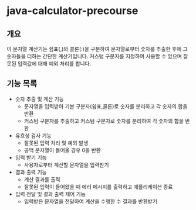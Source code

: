 # java-calculator-precourse

## 개요

이 문자열 계산기는 쉼표(,)와 콜론(:)을 구분하여 문자열로부터 숫자를 추출한 후에 그 숫자들을 더하는 간단한 계산기입니다.
커스텀 구분자를 지정하여 사용할 수 있으며 잘못된 입력값에 대해 예외 처리를 합니다.

## 기능 목록

- 숫자 추출 및 계산 기능
    - 문자열을 입력받아 기본 구분자(쉼표,콜론)로 숫자를 분리하고 각 숫자의 합을 반환
    - 커스텀 구분자를 추출하고 커스텀 구분자로 숫자를 분리하여 각 숫자의 합을 반환
- 유효성 검사 기능
    - 잘못된 입력 처리 및 예외 발생
    - 공백 문자열이 들어올 경우 0을 반환
- 입력 받기 기능
    - 사용자로부터 계산할 문자열을 입력받기
- 결과 출력 기능
    - 계산 결과를 출력
    - 잘못된 입력이 들어왔을 때 에러 메시지를 출력하고 애플리케이션 종료
- 입력 전달 및 결과 출력 제어 기능
    - 입력받은 문자열을 전달하여 계산을 수행한 수 결과를 반환받기